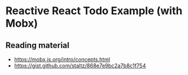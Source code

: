# Reactive React Todo Example (with Mobx)
## Reading material
- https://mobx.js.org/intro/concepts.html
- https://gist.github.com/staltz/868e7e9bc2a7b8c1f754